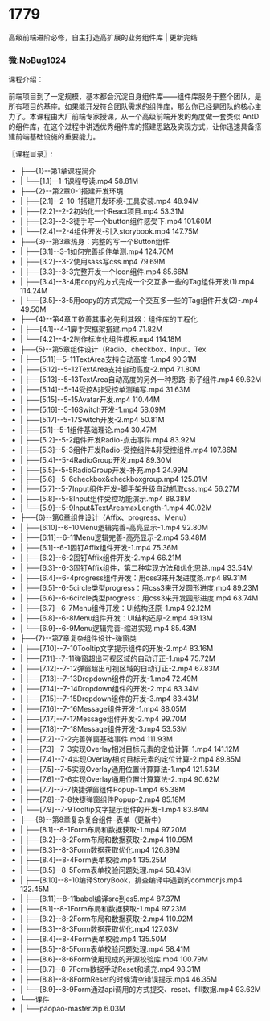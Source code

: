 # 1779
高级前端进阶必修，自主打造高扩展的业务组件库 | 更新完结
### 微:NoBug1024 


课程介绍：

前端项目到了一定规模，基本都会沉淀自身组件库——组件库服务于整个团队，是所有项目的基座。如果能开发符合团队需求的组件库，那么你已经是团队的核心主力了。本课程由大厂前端专家授课，从一个高级前端开发的角度做一套类似 AntD 的组件库，在这个过程中讲透优秀组件库的搭建思路及实现方式，让你迅速具备搭建前端基础设施的重要能力。

〖课程目录〗:

- ├──{1}--第1章课程简介  
- |   └──[1.1]--1-1课程导读.mp4  58.81M
- ├──{2}--第2章0-1搭建开发环境  
- |   ├──[2.1]--2-10-1搭建开发环境-工具安装.mp4  48.94M
- |   ├──[2.2]--2-2初始化一个React项目.mp4  53.31M
- |   ├──[2.3]--2-3徒手写一个button组件感受下.mp4  101.60M
- |   └──[2.4]--2-4组件开发-引入storybook.mp4  147.75M
- ├──{3}--第3章热身：完整的写一个Button组件  
- |   ├──[3.1]--3-1如何完善组件单测.mp4  124.70M
- |   ├──[3.2]--3-2使用sass写css.mp4  79.69M
- |   ├──[3.3]--3-3完整开发一个Icon组件.mp4  85.66M
- |   ├──[3.4]--3-4用copy的方式完成一个交互多一些的Tag组件开发(1).mp4  114.24M
- |   └──[3.5]--3-5用copy的方式完成一个交互多一些的Tag组件开发(2)-.mp4  49.50M
- ├──{4}--第4章工欲善其事必先利其器：组件库的工程化  
- |   ├──[4.1]--4-1脚手架框架搭建.mp4  71.82M
- |   └──[4.2]--4-2制作标准化组件模板.mp4  114.18M
- ├──{5}--第5章组件设计（Radio、checkbox、Input、Tex  
- |   ├──[5.11]--5-11TextArea支持自动高度-1.mp4  90.31M
- |   ├──[5.12]--5-12TextArea支持自动高度-2.mp4  71.80M
- |   ├──[5.13]--5-13TextArea自动高度的另外一种思路-影子组件.mp4  69.62M
- |   ├──[5.14]--5-14受控&amp;非受控单测编写.mp4  31.63M
- |   ├──[5.15]--5-15Avatar开发.mp4  110.44M
- |   ├──[5.16]--5-16Switch开发-1.mp4  58.09M
- |   ├──[5.17]--5-17Switch开发-2.mp4  50.81M
- |   ├──[5.1]--5-1组件基础理论.mp4  30.47M
- |   ├──[5.2]--5-2组件开发Radio-点击事件.mp4  83.92M
- |   ├──[5.3]--5-3组件开发Radio-受控组件&amp;非受控组件.mp4  107.86M
- |   ├──[5.4]--5-4RadioGroup开发.mp4  89.30M
- |   ├──[5.5]--5-5RadioGroup开发-补充.mp4  24.99M
- |   ├──[5.6]--5-6checkbox&amp;checkboxgroup.mp4  125.01M
- |   ├──[5.7]--5-7Input组件开发-脚手架升级自动抓取css.mp4  56.27M
- |   ├──[5.8]--5-8Input组件受控功能演示.mp4  88.38M
- |   └──[5.9]--5-9Input&amp;TextAreamaxLength-1.mp4  40.02M
- ├──{6}--第6章组件设计（Affix、progress、Menu）  
- |   ├──[6.10]--6-10Menu逻辑完善-高亮显示-1.mp4  92.80M
- |   ├──[6.11]--6-11Menu逻辑完善-高亮显示-2.mp4  53.48M
- |   ├──[6.1]--6-1固钉Affix组件开发-1.mp4  75.36M
- |   ├──[6.2]--6-2固钉Affix组件开发-2.mp4  66.21M
- |   ├──[6.3]--6-3固钉Affix组件，第二种实现方法和优化思路.mp4  33.54M
- |   ├──[6.4]--6-4progress组件开发：用css3来开发进度条.mp4  89.31M
- |   ├──[6.5]--6-5circle类型progress：用css3来开发圆形进度.mp4  89.23M
- |   ├──[6.6]--6-6circle类型progress：用css3来开发圆形进度.mp4  63.74M
- |   ├──[6.7]--6-7Menu组件开发：UI结构还原-1.mp4  92.12M
- |   ├──[6.8]--6-8Menu组件开发：UI结构还原-2.mp4  49.13M
- |   └──[6.9]--6-9Menu逻辑完善-缩进实现.mp4  85.43M
- ├──{7}--第7章复杂组件设计-弹窗类  
- |   ├──[7.10]--7-10Tooltip文字提示组件的开发-2.mp4  83.16M
- |   ├──[7.11]--7-11弹窗超出可视区域的自动订正-1.mp4  75.72M
- |   ├──[7.12]--7-12弹窗超出可视区域的自动订正-2.mp4  67.83M
- |   ├──[7.13]--7-13Dropdown组件的开发-1.mp4  72.49M
- |   ├──[7.14]--7-14Dropdown组件的开发-2.mp4  83.34M
- |   ├──[7.15]--7-15Dropdown组件的开发-3.mp4  83.43M
- |   ├──[7.16]--7-16Message组件开发-1.mp4  88.05M
- |   ├──[7.17]--7-17Message组件开发-2.mp4  99.70M
- |   ├──[7.18]--7-18Message组件开发-3.mp4  53.53M
- |   ├──[7.2]--7-2完善弹窗基础事件.mp4  111.93M
- |   ├──[7.3]--7-3实现Overlay相对目标元素的定位计算-1.mp4  141.12M
- |   ├──[7.4]--7-4实现Overlay相对目标元素的定位计算-2.mp4  89.85M
- |   ├──[7.5]--7-5实现Overlay通用位置计算算法-1.mp4  121.53M
- |   ├──[7.6]--7-6实现Overlay通用位置计算算法-2.mp4  90.62M
- |   ├──[7.7]--7-7快捷弹窗组件Popup-1.mp4  65.38M
- |   ├──[7.8]--7-8快捷弹窗组件Popup-2.mp4  85.18M
- |   └──[7.9]--7-9Tooltip文字提示组件的开发-1.mp4  83.84M
- ├──{8}--第8章复杂复合组件-表单（更新中）  
- |   ├──[8.1]--8-1Form布局和数据获取-1.mp4  97.20M
- |   ├──[8.2]--8-2Form布局和数据获取-2.mp4  110.95M
- |   ├──[8.3]--8-3Form数据获取优化.mp4  126.89M
- |   ├──[8.4]--8-4Form表单校验.mp4  135.25M
- |   └──[8.5]--8-5Form表单校验问题处理.mp4  58.43M
- |   ├──[8.10]--8-10编译StoryBook，排查编译中遇到的commonjs.mp4  122.45M
- |   ├──[8.11]--8-11babel编译src到es5.mp4  87.37M
- |   ├──[8.1]--8-1Form布局和数据获取-1.mp4  97.23M
- |   ├──[8.2]--8-2Form布局和数据获取-2.mp4  110.92M
- |   ├──[8.3]--8-3Form数据获取优化.mp4  127.03M
- |   ├──[8.4]--8-4Form表单校验.mp4  135.50M
- |   ├──[8.5]--8-5Form表单校验问题处理.mp4  58.41M
- |   ├──[8.6]--8-6Form使用现成的开源校验库.mp4  100.79M
- |   ├──[8.7]--8-7Form数据手动Reset和填充.mp4  98.31M
- |   ├──[8.8]--8-8FormReset的时候清空错误提示.mp4  46.35M
- |   └──[8.9]--8-9Form通过api调用的方式提交、reset、fill数据.mp4  93.62M
- └──课件  
- |   └──paopao-master.zip  6.03M

